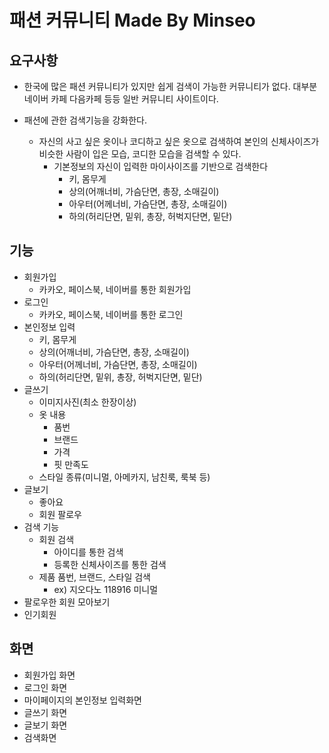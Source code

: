 패션 커뮤니티 Made By Minseo
============================

## 요구사항
 * 한국에 많은 패션 커뮤니티가 있지만 쉽게 검색이 가능한 커뮤니티가 없다. 대부분 네이버 카페 다음카페 등등 일반 커뮤니티 사이트이다.
 
 * 패션에 관한 검색기능을 강화한다.
   
   - 자신의 사고 싶은 옷이나 코디하고 싶은 옷으로 검색하여 본인의 신체사이즈가 비슷한 사람이 입은 모습, 코디한 모습을 검색할 수 있다.
     + 기본정보의 자신이 입력한 마이사이즈를 기반으로 검색한다
       * 키, 몸무게
       * 상의(어깨너비, 가슴단면, 총장, 소매길이)
       * 아우터(어께너비, 가슴단면, 총장, 소매길이)
       * 하의(허리단면, 밑위, 총장, 허벅지단면, 밑단)

## 기능
  * 회원가입
    - 카카오, 페이스북, 네이버를 통한 회원가입
  * 로그인
    - 카카오, 페이스북, 네이버를 통한 로그인
  * 본인정보 입력
    - 키, 몸무게
    - 상의(어깨너비, 가슴단면, 총장, 소매길이)
    - 아우터(어께너비, 가슴단면, 총장, 소매길이)
    - 하의(허리단면, 밑위, 총장, 허벅지단면, 밑단)
  * 글쓰기 
    - 이미지사진(최소 한장이상)
    - 옷 내용
      + 품번
      + 브랜드
      + 가격
      + 핏 만족도
    - 스타일 종류(미니멀, 아메카지, 남친룩, 룩북 등)
  * 글보기
    - 좋아요
    - 회원 팔로우
  * 검색 기능 
     - 회원 검색
       + 아이디를 통한 검색
       + 등록한 신체사이즈를 통한 검색
     - 제품 품번, 브랜드, 스타일 검색
       + ex) 지오다노 118916 미니멀
  * 팔로우한 회원 모아보기
  * 인기회원 
  
## 화면
   * 회원가입 화면
   * 로그인 화면
   * 마이페이지의 본인정보 입력화면
   * 글쓰기 화면
   * 글보기 화면
   * 검색화면
